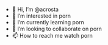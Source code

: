 - 👋 Hi, I’m @acrosta
- 👀 I’m interested in porn
- 🌱 I’m currently learning porn
- 💞️ I’m looking to collaborate on porn
- 📫 How to reach me watch porn

<!---
acrosta/acrosta is a ✨ special ✨ repository because its `README.md` (this file) appears on your GitHub profile.
You can click the Preview link to take a look at your changes.
--->
